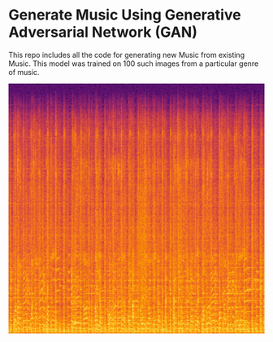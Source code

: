 # Generate Music Using Generative Adversarial Network (GAN)
This repo includes all the code for generating new Music from existing Music.
This model was trained on 100 such images from a particular genre of music.

![](screenshot/image.png)
